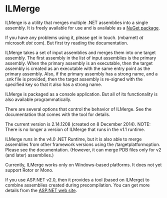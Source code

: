 ﻿# ILMerge

ILMerge is a utility that merges multiple .NET assemblies into a single assembly.
It is freely available for use and is available as a [NuGet package](https://www.nuget.org/packages/ilmerge).

If you have any problems using it, please get in touch. (mbarnett _at_ microsoft _dot_ com). But first try reading the documentation.

ILMerge takes a set of input assemblies and merges them into one target assembly.
The first assembly in the list of input assemblies is the primary assembly.
When the primary assembly is an executable, then the target assembly is created as an executable with the same entry point as the primary assembly.
Also, if the primary assembly has a strong name, and a .snk file is provided, then the target assembly is re-signed with the specified key so that it also has a strong name.

ILMerge is packaged as a console application. But all of its functionality is also available programmatically.

There are several options that control the behavior of ILMerge.
See the documentation that comes with the tool for details.

The current version is 2.14.1208 (created on 8 December 2014).
NOTE: There is no longer a version of ILMerge that runs in the v1.1 runtime.

ILMerge runs in the v4.0 .NET Runtime, but it is also able to merge assemblies from other framework versions using the /targetplatformoption.
Please see the documentation. (However, it can merge PDB files only for v2 (and later) assemblies.)

Currently, ILMerge works only on Windows-based platforms. It does not yet support Rotor or Mono.

If you use ASP.NET v2.0, then it provides a tool (based on ILMerge) to combine assemblies created during precompilation. You can get more details from the [ASP.NET web site](http://msdn.microsoft.com/en-us/library/bb397866.aspx).
